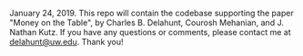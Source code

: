 January 24, 2019.
This repo will contain the codebase supporting the paper "Money on the Table", by Charles B. Delahunt, Courosh Mehanian, and J. Nathan Kutz.
If you have any questions or comments, please contact me at delahunt@uw.edu.
Thank you!
